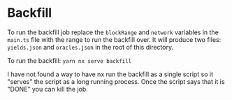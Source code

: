 # Backfill

To run the backfill job replace the `blockRange` and `network` variables in the `main.ts` file with the range to run the backfill over. It will produce two files: `yields.json` and `oracles.json` in the root of this directory.

To run the backfill: `yarn nx serve backfill`

I have not found a way to have nx run the backfill as a single script so it "serves" the script as a long running process. Once the script says that it is "DONE" you can kill the job.
